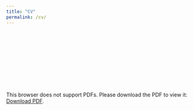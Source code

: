 ```yaml
---
title: "CV"
permalink: /cv/
---
```


<object data="/files/cv_heitor_lima.pdf" type="application/pdf" width="700px" height="700px">
    <embed src="/files/cv_heitor_lima.pdf">
        <p>This browser does not support PDFs. Please download the PDF to view it: <a href="/files/cv_heitor_lima.pdf">Download PDF</a>.</p>
    </embed>
</object>
